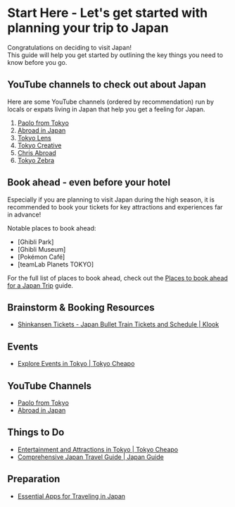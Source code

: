 # Start Here - Let's get started with planning your trip to Japan

Congratulations on deciding to visit Japan!  
This guide will help you get started by outlining the key things you need to know before you go.


## YouTube channels to check out about Japan

Here are some YouTube channels (ordered by recommendation) run by locals or expats living in Japan that help you get a feeling for Japan.
1. [Paolo from Tokyo](https://youtube.com/@paolofromtokyo)
1. [Abroad in Japan](https://youtube.com/@abroadinjapan)
1. [Tokyo Lens](https://youtube.com/@TokyoLens)
1. [Tokyo Creative](https://youtube.com/@TokyoCreativePlay)
1. [Chris Abroad](https://youtube.com/@ChrisAbroad)
1. [Tokyo Zebra](https://youtube.com/@TokyoZebra)


## Book ahead - even before your hotel

Especially if you are planning to visit Japan during the high season, it is recommended to book your tickets for key attractions and experiences far in advance!

Notable places to book ahead:
* [Ghibli Park]
* [Ghibli Museum]
* [Pokémon Café]
* [teamLab Planets TOKYO]

For the full list of places to book ahead, check out the [Places to book ahead for a Japan Trip](./japan_trip_reserve_ahead.md) guide.


## Brainstorm & Booking Resources

* [Shinkansen Tickets - Japan Bullet Train Tickets and Schedule | Klook](https://www.klook.com/japan-rail/shinkansen/)


## Events

* [Explore Events in Tokyo | Tokyo Cheapo](https://tokyocheapo.com/events/)


## YouTube Channels

* [Paolo from Tokyo](https://youtube.com/@paolofromtokyo?si=wJke5ltyrPHHHSeM)
* [Abroad in Japan](https://youtube.com/@abroadinjapan?si=bwGnTcn_mJWBMBLL)


## Things to Do

* [Entertainment and Attractions in Tokyo | Tokyo Cheapo](https://tokyocheapo.com/entertainment/)
* [Comprehensive Japan Travel Guide | Japan Guide](https://www.japan-guide.com)


## Preparation

* [Essential Apps for Traveling in Japan](https://ahandsel.gitbook.io/japan-blog/apps)
